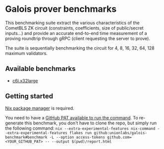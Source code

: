 # Galois prover benchmarks

This benchmarking suite extract the various characteristics of the CometBLS ZK circuit (constraints, coefficients, size of public/secret inputs...) and provide an accurate end-to-end time measurement of a proving roundtrip through gRPC (client requesting the server to prove).

The suite is sequentially benchmarking the circuit for 4, 8, 16, 32, 64, 128 maximum validators.

## Available benchmarks

- [c6i.x32large](./c6i.x32large)

## Getting started

[Nix package manager](https://nixos.org) is required.

You need to have a [GitHub PAT available to run the command](https://github.com/unionlabs/union/wiki/Personal-Access-Token-%28PAT%29-Setup).
To re-generate this benchmark, you don't have to clone the repo, but simply run the following command: `nix --extra-experimental-features nix-command --extra-experimental-features flakes run github:unionlabs/galois-benchmark#benchmark -L --option access-tokens github.com=<YOUR_GITHUB_PAT> -- --output $(pwd)/report.html`


